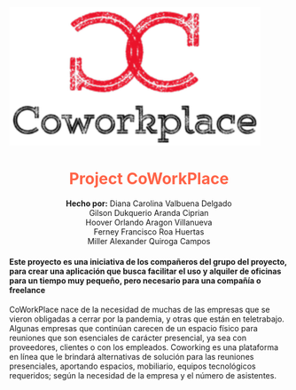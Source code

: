 ![Screenshot](/image/cwp.png)


<div align="center">
	<h1 style="color:Tomato;"><strong>Project CoWorkPlace</strong></h1>
	<strong>Hecho por:</strong> Diana Carolina Valbuena Delgado<br>
  Gilson Dukquerio Aranda Ciprian<br>
  Hoover Orlando Aragon Villanueva<br>
  Ferney Francisco Roa Huertas<br>
  Miller Alexander Quiroga Campos<br>
</div>

#### Este proyecto es una iniciativa de los compañeros del grupo del proyecto, para crear una aplicación que busca facilitar el uso y alquiler de oficinas para un tiempo muy pequeño, pero necesario para una compañía o freelance

CoWorkPlace nace de la necesidad de muchas de las empresas que se vieron obligadas a cerrar por la pandemia, y otras que están en teletrabajo. Algunas empresas que continúan carecen de un espacio físico para reuniones que son esenciales de carácter presencial, ya sea con proveedores, clientes o con los empleados. Coworking es una plataforma en línea que le brindará alternativas de solución para las reuniones presenciales, aportando espacios, mobiliario, equipos tecnológicos requeridos; según la necesidad de la empresa y el número de asistentes.
